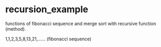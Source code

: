 # recursion_example

functions of fibonacci sequence and merge sort with recursive function (method).

1,1,2,3,5,8,13,21,...... (fibonacci sequence)
